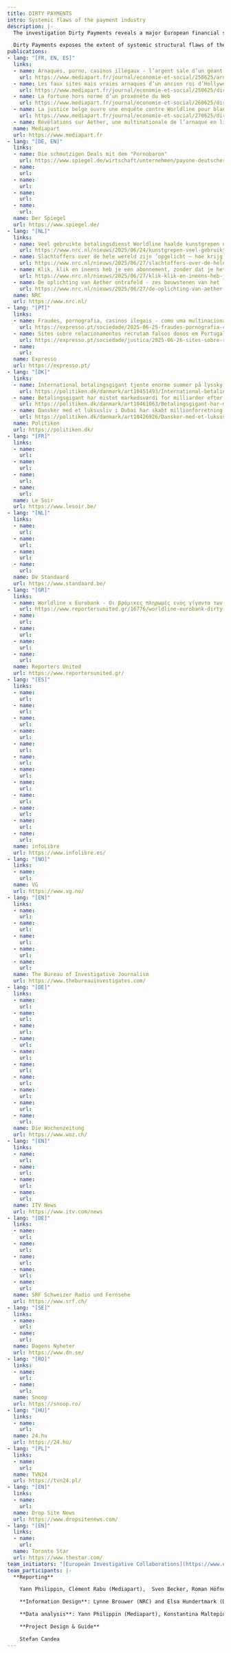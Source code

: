 ```yaml
---
title: DIRTY PAYMENTS 
intro: Systemic flaws of the payment industry  
description: |-
  The investigation Dirty Payments reveals a major European financial scandal. It shows how, during the last decade, the French giant payments company Worldline and its German subsidiary Payone have systematically processed dubious and fraudulent online transactions worth billions of Euros, facilitating large scale scamming, controversial porn sites, prostitution networks, illegal casinos and even possible money laundering operations. This happened right under the noses of European bank regulators.

  Dirty Payments exposes the extent of systemic structural flaws of the payments industry and some of those behind well-disguised scams that have defrauded people across the world. [Published 25.06.2025]
publications:
- lang: "[FR, EN, ES]"
  links:
  - name: Arnaques, porno, casinos illégaux - l’argent sale d’un géant français du paiement en ligne
    url: https://www.mediapart.fr/journal/economie-et-social/250625/arnaques-porno-casinos-illegaux-l-argent-sale-d-un-geant-francais-du-paiement-en-ligne
  - name: Les faux sites mais vraies arnaques d’un ancien roi d’Hollywood
    url: https://www.mediapart.fr/journal/economie-et-social/250625/dirty-payments-les-faux-sites-mais-vraies-arnaques-d-un-ancien-roi-d-hollywood
  - name: La fortune hors norme d’un proxénète du Web
    url: https://www.mediapart.fr/journal/economie-et-social/260625/dirty-payments-la-fortune-hors-norme-d-un-proxenete-du-web
  - name: La justice belge ouvre une enquête contre Worldline pour blanchiment 
    url: https://www.mediapart.fr/journal/economie-et-social/270625/dirty-payments-la-justice-belge-ouvre-une-enquete-contre-worldline-pour-blanchiment
  - name: Révélations sur Aether, une multinationale de l’arnaque en ligne
  name: Mediapart
  url: https://www.mediapart.fr
- lang: "[DE, EN]"
  links:
  - name: Die schmutzigen Deals mit dem "Pornobaron"
    url: https://www.spiegel.de/wirtschaft/unternehmen/payone-deutscher-finanzdienstleister-unter-verdacht-die-schmutzigen-deals-mit-dem-pornobaron-a-1b16d0e9-a3d6-40c6-a02d-dd268a9f8ff7
  - name: 
    url: 
  - name: 
    url: 
  - name: 
    url: 
  - name: 
    url:  
  name: Der Spiegel
  url: https://www.spiegel.de/
- lang: "[NL]"
  links:
  - name: Veel gebruikte betalingsdienst Worldline haalde kunstgrepen uit om fraude te verhullen
    url: https://www.nrc.nl/nieuws/2025/06/24/kunstgrepen-veel-gebruikte-betalingsdienst-worldline-moesten-fraude-verhullen-a4898161
  - name: Slachtoffers over de hele wereld zijn ‘opgelicht – hoe krijg ik mijn geld terug? Iemand?'
    url: https://www.nrc.nl/nieuws/2025/06/27/slachtoffers-over-de-hele-wereld-zijn-opgelicht-hoe-krijg-ik-mijn-geld-terug-iemand-a4896694
  - name: Klik, klik en ineens heb je een abonnement, zonder dat je het weet – dit is het verdienmodel van multinational Aether
    url: https://www.nrc.nl/nieuws/2025/06/27/klik-klik-en-ineens-heb-je-een-abonnement-zonder-dat-je-het-weet-dit-is-het-verdienmodel-van-multinational-aether-a4898085
  - name: De oplichting van Aether ontrafeld - zes bouwstenen van het ‘succes’ van de scamwebsites
    url: https://www.nrc.nl/nieuws/2025/06/27/de-oplichting-van-aether-ontrafeld-zes-bouwstenen-van-het-succes-van-de-scamwebsites-a4898303
  name: NRC
  url: https://www.nrc.nl/
- lang: "[PT]"
  links:
  - name: Fraudes, pornografia, casinos ilegais - como uma multinacional dos pagamentos online fechou os olhos a milhares de milhões de euros
    url: https://expresso.pt/sociedade/2025-06-25-fraudes-pornografia-casinos-ilegais-como-uma-multinacional-dos-pagamentos-online-fechou-os-olhos-a-milhares-de-milhoes-de-euros-2474fa0c
  - name: Sites sobre relacionamentos recrutam falsos donos em Portugal; testas de ferro recebem dois mil a três mil euros por ano
    url: https://expresso.pt/sociedade/justica/2025-06-26-sites-sobre-relacionamentos-recrutam-falsos-donos-em-portugal-testas-de-ferro-recebem-dois-mil-a-tres-mil-euros-por-ano-9ec60bdc
  - name: 
    url: 
  name: Expresso
  url: https://expresso.pt/
- lang: "[DK]"
  links:
  - name: International betalingsgigant tjente enorme summer på lyssky firmaer
    url: https://politiken.dk/danmark/art10451493/International-betalingsgigant-tjente-enorme-summer-p%C3%A5-lyssky-firmaer
  - name: Betalingsgigant har mistet markedsværdi for milliarder efter afsløringer
    url: https://politiken.dk/danmark/art10461063/Betalingsgigant-har-mistet-markedsv%C3%A6rdi-for-milliarder-efter-afsl%C3%B8ringer
  - name: Dansker med et luksusliv i Dubai har skabt millionforretning, der lukrerer på snyd verden over
    url: https://politiken.dk/danmark/art10426926/Dansker-med-et-luksusliv-i-Dubai-har-skabt-millionforretning-der-lukrerer-p%C3%A5-snyd-verden-over
  name: Politiken
  url: https://politiken.dk/
- lang: "[FR]"
  links:
  - name: 
    url: 
  - name: 
    url: 
  - name: 
    url: 
  - name: 
    url: 
  name: Le Soir
  url: https://www.lesoir.be/
- lang: "[NL]"
  links:
  - name: 
    url: 
  - name: 
    url: 
  - name: 
    url: 
  - name: 
    url: 
  name: De Standaard
  url: https://www.standaard.be/
- lang: "[GR]"
  links:
  - name: Worldline x Eurobank - Οι βρόμικες πληρωμές ενός γίγαντα των συναλλαγών και η μυστικοπάθεια του Έλληνα συνεταίρου του
    url: https://www.reportersunited.gr/16776/worldline-eurobank-dirty-payments/
  - name: 
    url: 
  - name: 
    url: 
  - name: 
    url: 
  - name: 
    url: 
  name: Reporters United
  url: https://www.reportersunited.gr/
- lang: "[ES]"
  links:
  - name: 
    url: 
  - name: 
    url: 
  - name: 
    url: 
  - name:   
    url: 
  - name:   
    url: 
  - name: 
    url: 
  - name: 
    url: 
  - name: 
    url: 
  - name: 
    url: 
  - name: 
    url: 
  - name: 
    url: 
  - name: 
    url: 
  name: infoLibre
  url: https://www.infolibre.es/
- lang: "[NO]"
  links:
  - name: 
    url: 
  name: VG
  url: https://www.vg.no/
- lang: "[EN]"
  links:
  - name: 
    url: 
  - name: 
    url: 
  - name: 
    url: 
  - name:  
    url: 
  - name: 
    url: 
  name: The Bureau of Investigative Journalism
  url: https://www.thebureauinvestigates.com/
- lang: "[DE]"
  links:
  - name: 
    url: 
  - name: 
    url: 
  - name: 
    url: 
  - name: 
    url: 
  - name: 
    url: 
  - name: 
    url: 
  - name: 
    url:  
  - name: 
    url:  
  - name: 
    url:  
  - name: 
    url: 
  name: Die Wochenzeitung
  url: https://www.woz.ch/
- lang: "[EN]"
  links:
  - name: 
    url: 
  - name: 
    url: 
  - name: 
    url: 
  - name: 
    url: 
  name: ITV News
  url: https://www.itv.com/news
- lang: "[DE]"
  links:
  - name: 
    url: 
  - name: 
    url: 
  - name: 
    url: 
  - name: 
    url: 
  - name: 
    url: 
  name: SRF Schweizer Radio und Fernsehe
  url: https://www.srf.ch/
- lang: "[SE]"
  links:
  - name: 
    url: 
  - name: 
    url: 
  name: Dagens Nyheter
  url: https://www.dn.se/
- lang: "[RO]"
  links:
  - name: 
    url: 
  - name: 
    url: 
  name: Snoop
  url: https://snoop.ro/
- lang: "[HU]"
  links:
  - name: 
    url: 
  name: 24.hu
  url: https://24.hu/
- lang: "[PL]"
  links:
  - name:
    url:
  name: TVN24
  url: https://tvn24.pl/
- lang: "[EN]"
  links:
  - name:
    url:
  name: Drop Site News
  url: https://www.dropsitenews.com/
- lang: "[EN]"
  links:
  - name:
    url:
  name: Toronto Star
  url: https://www.thestar.com/
team_initiators: "[European Investigative Collaborations](https://www.eic.network/) (Ștefan Cândea) and [Mediapart]( https://www.mediapart.fr/) (Yann Philippin)"
team_participants: |-
  **Reporting**

    Yann Philippin, Clément Rabu (Mediapart),  Sven Becker, Roman Höfner, Sara Wess, Christoph Winterbach, Nikolai Antoniadis (DER SPIEGEL), Tom Kreling, Rik Wassens, Jeroen Wester (NRC), Ruben Mooijman and Nikolas Vanhecke (De Standaard), Micael Pereira (Expresso), Louis Colart, Joel Matriche, Julien Bialas (Le Soir), Begona Ramirez, Sergio Sangiao (infoLibre), Jonas Pröschold, Carl Emil Arnfred, Anders Bæksgaard⁩, Magnus Kofoed Lassen (Politiken), Enrico Kampmann (Die Wochenzeitung), Janine Louloudi, Konstantina Maltepioti (Reporters United), Micael Pereira (Expresso), Ola Haram (VG), Steffi Hasler, Kilian Küttel (SRF), Ada Constanda, Razvan Lutac, Victor Ilie (Snoop.ro), Ildiko Kovacs, Ibolya F. Vitez (24.hu), Piotr Szostak (TVN24), Adrian Sadikovic⁩ (Dagens Nyheter), Simon Lock (TBIJ), Frédérik Plante (Toronto Star), Nicholas Rodello (Drop Site News), Ștefan Cândea, Blaz Zgaga, Natalia M. (EIC).

    **Information Design**: Lynne Brouwer (NRC) and Elsa Hundertmark (DER SPIEGEL), Simon Toupet (Mediapart)

    **Data analysis**: Yann Philippin (Mediapart), Konstantina Maltepioti (Reporters United), Christoph Winterbach (Der Spiegel) and Rik Wassens (NRC)   

    **Project Design & Guide**

    Stefan Candea
---
```

